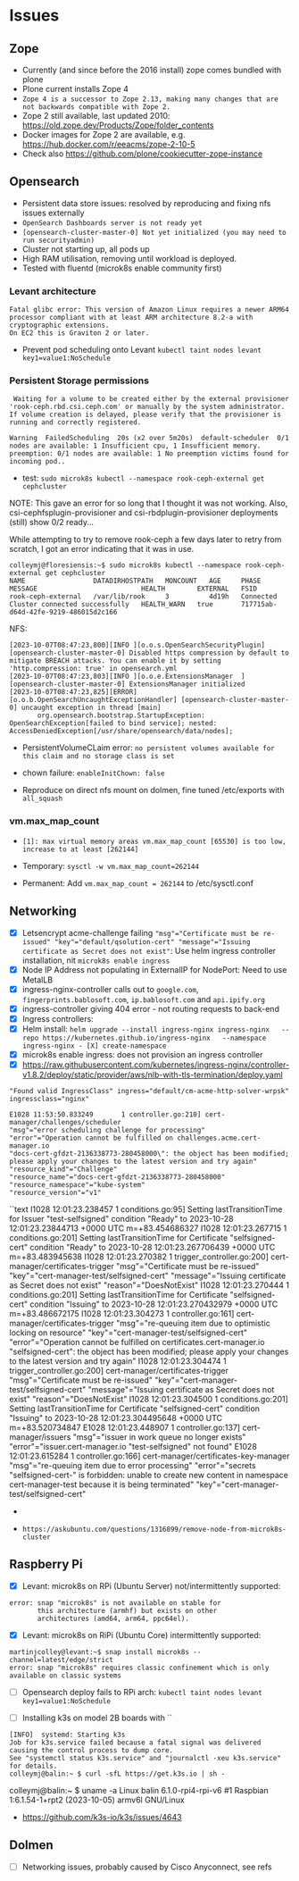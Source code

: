 # Issues

## Zope

- Currently (and since before the 2016 install) zope comes bundled with plone
- Plone current installs Zope 4
- `Zope 4 is a successor to Zope 2.13, making many changes that are not backwards compatible with Zope 2.`
- Zope 2 still available, last updated 2010: <https://old.zope.dev/Products/Zope/folder_contents>
- Docker images for Zope 2 are available, e.g. <https://hub.docker.com/r/eeacms/zope-2-10-5>
- Check also <https://github.com/plone/cookiecutter-zope-instance>

## Opensearch

- Persistent data store issues: resolved by reproducing and fixing nfs issues externally
- `OpenSearch Dashboards server is not ready yet`
- `[opensearch-cluster-master-0] Not yet initialized (you may need to run securityadmin)`
- Cluster not starting up, all pods up
- High RAM utilisation, removing until workload is deployed.
- Tested with fluentd (microk8s enable community first)

### Levant architecture

```text
Fatal glibc error: This version of Amazon Linux requires a newer ARM64 processor compliant with at least ARM architecture 8.2-a with cryptographic extensions. 
On EC2 this is Graviton 2 or later.
```

- Prevent pod scheduling onto Levant `kubectl taint nodes levant key1=value1:NoSchedule`

### Persistent Storage permissions

```text
 Waiting for a volume to be created either by the external provisioner 'rook-ceph.rbd.csi.ceph.com' or manually by the system administrator. If volume creation is delayed, please verify that the provisioner is running and correctly registered.                                                 
```

```text
Warning  FailedScheduling  20s (x2 over 5m20s)  default-scheduler  0/1 nodes are available: 1 Insufficient cpu, 1 Insufficient memory. preemption: 0/1 nodes are available: 1 No preemption victims found for incoming pod..
```

- test: `sudo microk8s kubectl --namespace rook-ceph-external get cephcluster`

NOTE: This gave an error for so long that I thought it was not working. Also, csi-cephfsplugin-provisioner and csi-rbdplugin-provisioner deployments (still) show 0/2 ready...

While attempting to try to remove rook-ceph a few days later to retry from scratch, I got an error indicating that it was in use.

```text
colleymj@floresiensis:~$ sudo microk8s kubectl --namespace rook-ceph-external get cephcluster
NAME                 DATADIRHOSTPATH   MONCOUNT   AGE     PHASE       MESSAGE                          HEALTH        EXTERNAL   FSID
rook-ceph-external   /var/lib/rook     3          4d19h   Connected   Cluster connected successfully   HEALTH_WARN   true       717715ab-d64d-42fe-9219-486015d2c166
```

NFS:

```text
[2023-10-07T08:47:23,800][INFO ][o.o.s.OpenSearchSecurityPlugin] [opensearch-cluster-master-0] Disabled https compression by default to mitigate BREACH attacks. You can enable it by setting 'http.compression: true' in opensearch.yml
[2023-10-07T08:47:23,803][INFO ][o.o.e.ExtensionsManager  ] [opensearch-cluster-master-0] ExtensionsManager initialized 
[2023-10-07T08:47:23,825][ERROR][o.o.b.OpenSearchUncaughtExceptionHandler] [opensearch-cluster-master-0] uncaught exception in thread [main]
       org.opensearch.bootstrap.StartupException: OpenSearchException[failed to bind service]; nested: AccessDeniedException[/usr/share/opensearch/data/nodes];       
```

- PersistentVolumeCLaim error: `no persistent volumes available for this claim and no storage class is set`
- chown failure: `enableInitChown: false`

- Reproduce on direct nfs mount on dolmen, fine tuned /etc/exports with `all_squash`

### vm.max_map_count

- `[1]: max virtual memory areas vm.max_map_count [65530] is too low, increase to at least [262144]`

- Temporary: `sysctl -w vm.max_map_count=262144`
- Permanent: Add `vm.max_map_count = 262144` to /etc/sysctl.conf

## Networking

- [X] Letsencrypt acme-challenge failing `"msg"="Certificate must be re-issued" "key"="default/qsolution-cert" "message"="Issuing certificate as Secret does not exist"`: Use helm ingress controller installation, nit `microk8s enable ingress`
- [X] Node IP Address not populating in ExternalIP for NodePort: Need to use MetalLB
- [X] ingress-nginx-controller calls out to `google.com`, `fingerprints.bablosoft.com`, `ip.bablosoft.com` and `api.ipify.org`
- [X] ingress-controller giving 404 error - not routing requests to back-end
- [X] Ingress controllers:
- [X] Helm install: `helm upgrade --install ingress-nginx ingress-nginx   --repo https://kubernetes.github.io/ingress-nginx   --namespace ingress-nginx - [X] create-namespace`
- [X] microk8s enable ingress: does not provision an ingress controller
- [X] <https://raw.githubusercontent.com/kubernetes/ingress-nginx/controller-v1.8.2/deploy/static/provider/aws/nlb-with-tls-termination/deploy.yaml>

```text
"Found valid IngressClass" ingress="default/cm-acme-http-solver-wrpsk" ingressclass="nginx" 
```

```text
E1028 11:53:50.833249       1 controller.go:210] cert-manager/challenges/scheduler 
"msg"="error scheduling challenge for processing" 
"error"="Operation cannot be fulfilled on challenges.acme.cert-manager.io 
"docs-cert-gfdzt-2136338773-280458000\": the object has been modified; please apply your changes to the latest version and try again"
"resource_kind"="Challenge"
"resource_name"="docs-cert-gfdzt-2136338773-280458000"
"resource_namespace"="kube-system"
"resource_version"="v1"           
```

``text
 I1028 12:01:23.238457       1 conditions.go:95] Setting lastTransitionTime for Issuer "test-selfsigned" condition "Ready" to 2023-10-28 12:01:23.23844713 +0000 UTC m=+83.454686327
 I1028 12:01:23.267715       1 conditions.go:201] Setting lastTransitionTime for Certificate "selfsigned-cert" condition "Ready" to 2023-10-28 12:01:23.267706439 +0000 UTC m=+83.483945638
 I1028 12:01:23.270382       1 trigger_controller.go:200] cert-manager/certificates-trigger "msg"="Certificate must be re-issued" "key"="cert-manager-test/selfsigned-cert" 
       "message"="Issuing certificate as Secret does not exist" "reason"="DoesNotExist"
 I1028 12:01:23.270444       1 conditions.go:201] Setting lastTransitionTime for Certificate "selfsigned-cert" condition "Issuing" to 2023-10-28 12:01:23.270432979 +0000 UTC m=+83.486672175
 I1028 12:01:23.304273       1 controller.go:161] cert-manager/certificates-trigger "msg"="re-queuing item due to optimistic locking on resource" "key"="cert-manager-test/selfsigned-cert" 
       "error"="Operation cannot be fulfilled on certificates.cert-manager.io \"selfsigned-cert\": the object has been modified; please apply your changes to the latest version and try again"
 I1028 12:01:23.304474       1 trigger_controller.go:200] cert-manager/certificates-trigger "msg"="Certificate must be re-issued" "key"="cert-manager-test/selfsigned-cert" 
       "message"="Issuing certificate as Secret does not exist" "reason"="DoesNotExist"
 I1028 12:01:23.304500       1 conditions.go:201] Setting lastTransitionTime for Certificate "selfsigned-cert" condition "Issuing" to 2023-10-28 12:01:23.304495648 +0000 UTC m=+83.520734847
 E1028 12:01:23.448907       1 controller.go:137] cert-manager/issuers "msg"="issuer in work queue no longer exists" "error"="issuer.cert-manager.io \"test-selfsigned\" not found"
 E1028 12:01:23.615284       1 controller.go:166] cert-manager/certificates-key-manager "msg"="re-queuing item due to error processing" 
       "error"="secrets \"selfsigned-cert-\" is forbidden: unable to create new content in namespace cert-manager-test because it is being terminated" "key"="cert-manager-test/selfsigned-cert"


- 

- `https://askubuntu.com/questions/1316899/remove-node-from-microk8s-cluster`


## Raspberry Pi

- [X] Levant: microk8s on RPi (Ubuntu Server) not/intermittently supported:

```text
error: snap "microk8s" is not available on stable for
       this architecture (armhf) but exists on other
       architectures (amd64, arm64, ppc64el).
```

- [X] Levant: microk8s on RiPi (Ubuntu Core) intermittently supported:

```text
martinjcolley@levant:~$ snap install microk8s --channel=latest/edge/strict
error: snap "microk8s" requires classic confinement which is only available on classic systems
```

- [ ] Opensearch deploy fails to RPi arch: `kubectl taint nodes levant key1=value1:NoSchedule`

- [ ] Installing k3s on model 2B boards with ``

```text
[INFO]  systemd: Starting k3s
Job for k3s.service failed because a fatal signal was delivered causing the control process to dump core.
See "systemctl status k3s.service" and "journalctl -xeu k3s.service" for details.
colleymj@balin:~ $ curl -sfL https://get.k3s.io | sh -
```

colleymj@balin:~ $ uname -a
Linux balin 6.1.0-rpi4-rpi-v6 #1 Raspbian 1:6.1.54-1+rpt2 (2023-10-05) armv6l GNU/Linux

- <https://github.com/k3s-io/k3s/issues/4643>

## Dolmen

- [ ] Networking issues, probably caused by Cisco Anyconnect, see refs
